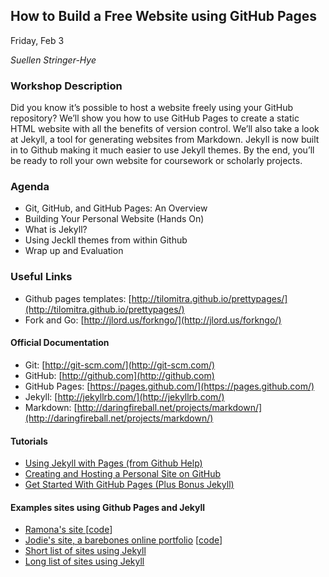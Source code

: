 ## How to Build a Free Website using GitHub Pages

Friday, Feb 3

*Suellen Stringer-Hye*

### Workshop Description

Did you know it’s possible to host a website freely using your GitHub repository? We’ll show you how to use GitHub Pages to create a static HTML website with all the benefits of version control. We’ll also take a look at Jekyll, a tool for generating websites from Markdown. Jekyll is now built in to Github making it much easier to use Jekyll themes. By the end, you’ll be ready to roll your own website for coursework or scholarly projects.

### Agenda

* Git, GitHub, and GitHub Pages: An Overview
* Building Your Personal Website (Hands On)
* What is Jekyll?
* Using Jeckll themes from within Github
* Wrap up and Evaluation

### Useful Links

* Github pages templates: [http://tilomitra.github.io/prettypages/](http://tilomitra.github.io/prettypages/)
* Fork and Go: [http://jlord.us/forkngo/](http://jlord.us/forkngo/)

#### Official Documentation
* Git: [http://git-scm.com/](http://git-scm.com/)
* GitHub: [http://github.com](http://github.com)
* GitHub Pages: [https://pages.github.com/](https://pages.github.com/)
* Jekyll: [http://jekyllrb.com/](http://jekyllrb.com/)
* Markdown: [http://daringfireball.net/projects/markdown/](http://daringfireball.net/projects/markdown/)

#### Tutorials
* [Using Jekyll with Pages (from Github Help)](https://help.github.com/articles/using-jekyll-with-pages/)
* [Creating and Hosting a Personal Site on GitHub](http://jmcglone.com/guides/github-pages/)
* [Get Started With GitHub Pages (Plus Bonus Jekyll)](http://24ways.org/2013/get-started-with-github-pages/)

#### Examples sites using  Github Pages and Jekyll
* [Ramona's site ](http://ramona2020.github.io/) [[code](https://github.com/ramona2020/ramona2020.github.io)]
* [Jodie's site, a barebones online portfolio](http://jodiegambill.com) [[code](https://github.com/jgambill/jgambill.github.io)]
* [Short list of sites using Jekyll](http://jekyllrb.com/docs/sites/)
* [Long list of sites using Jekyll](https://github.com/jekyll/jekyll/wiki/Sites)
